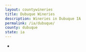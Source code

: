 ```yaml
---
layout: countywineries
title: Dubuque Wineries
description: Wineries in Dubuque IA
permalink: /ia/dubuque/
county: dubuque
state: ia
---
```

-
